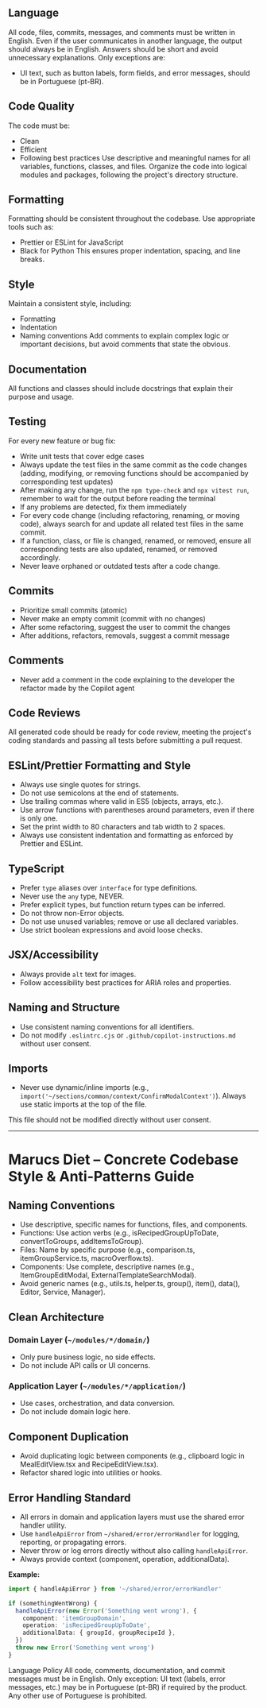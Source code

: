 ## Language
All code, files, commits, messages, and comments must be written in 
English. Even if the user communicates in another language, the output 
should always be in English. Answers should be short and avoid 
unnecessary explanations.
Only exceptions are:
- UI text, such as button labels, form fields, and error messages, should be in Portuguese (pt-BR).

## Code Quality
The code must be:
- Clean
- Efficient
- Following best practices
Use descriptive and meaningful names for all variables, functions, 
classes, and files. Organize the code into logical modules and packages, 
following the project's directory structure.

## Formatting
Formatting should be consistent throughout the codebase. Use appropriate 
tools such as:
- Prettier or ESLint for JavaScript
- Black for Python
This ensures proper indentation, spacing, and line breaks.

## Style
Maintain a consistent style, including:
- Formatting
- Indentation
- Naming conventions
Add comments to explain complex logic or important decisions, but avoid 
comments that state the obvious.

## Documentation
All functions and classes should include docstrings that explain their 
purpose and usage.

## Testing
For every new feature or bug fix:
- Write unit tests that cover edge cases
- Always update the test files in the same commit as the code changes (adding, modifying, or removing functions should be accompanied by corresponding test updates)
- After making any change, run the `npm type-check` and `npx vitest run`, remember to wait for the output before reading the terminal
- If any problems are detected, fix them immediately
- For every code change (including refactoring, renaming, or moving code), always search for and update all related test files in the same commit. 
- If a function, class, or file is changed, renamed, or removed, ensure all corresponding tests are also updated, renamed, or removed accordingly. 
- Never leave orphaned or outdated tests after a code change.

## Commits
- Prioritize small commits (atomic)
- Never make an empty commit (commit with no changes)
- After some refactoring, suggest the user to commit the changes
- After additions, refactors, removals, suggest a commit message

## Comments
- Never add a comment in the code explaining to the developer the refactor made by the Copilot agent

## Code Reviews
All generated code should be ready for code review, meeting the project's 
coding standards and passing all tests before submitting a pull request.

## ESLint/Prettier Formatting and Style
- Always use single quotes for strings.
- Do not use semicolons at the end of statements.
- Use trailing commas where valid in ES5 (objects, arrays, etc.).
- Use arrow functions with parentheses around parameters, even if there is only one.
- Set the print width to 80 characters and tab width to 2 spaces.
- Always use consistent indentation and formatting as enforced by Prettier and ESLint.

## TypeScript
- Prefer `type` aliases over `interface` for type definitions.
- Never use the `any` type, NEVER.
- Prefer explicit types, but function return types can be inferred.
- Do not throw non-Error objects.
- Do not use unused variables; remove or use all declared variables.
- Use strict boolean expressions and avoid loose checks.

## JSX/Accessibility
- Always provide `alt` text for images.
- Follow accessibility best practices for ARIA roles and properties.

## Naming and Structure
- Use consistent naming conventions for all identifiers.
- Do not modify `.eslintrc.cjs` or `.github/copilot-instructions.md` without user consent.

## Imports
- Never use dynamic/inline imports (e.g., `import('~/sections/common/context/ConfirmModalContext')`). Always use static imports at the top of the file.

This file should not be modified directly without user consent.

---

# Marucs Diet – Concrete Codebase Style & Anti-Patterns Guide

## Naming Conventions

- Use descriptive, specific names for functions, files, and components.
- Functions: Use action verbs (e.g., isRecipedGroupUpToDate, convertToGroups, addItemsToGroup).
- Files: Name by specific purpose (e.g., comparison.ts, itemGroupService.ts, macroOverflow.ts).
- Components: Use complete, descriptive names (e.g., ItemGroupEditModal, ExternalTemplateSearchModal).
- Avoid generic names (e.g., utils.ts, helper.ts, group(), item(), data(), Editor, Service, Manager).

## Clean Architecture

### Domain Layer (`~/modules/*/domain/`)
- Only pure business logic, no side effects.
- Do not include API calls or UI concerns.

### Application Layer (`~/modules/*/application/`)
- Use cases, orchestration, and data conversion.
- Do not include domain logic here.

## Component Duplication

- Avoid duplicating logic between components (e.g., clipboard logic in MealEditView.tsx and RecipeEditView.tsx).
- Refactor shared logic into utilities or hooks.

## Error Handling Standard

- All errors in domain and application layers must use the shared error handler utility.
- Use `handleApiError` from `~/shared/error/errorHandler` for logging, reporting, or propagating errors.
- Never throw or log errors directly without also calling `handleApiError`.
- Always provide context (component, operation, additionalData).

**Example:**
```typescript
import { handleApiError } from '~/shared/error/errorHandler'

if (somethingWentWrong) {
  handleApiError(new Error('Something went wrong'), {
    component: 'itemGroupDomain',
    operation: 'isRecipedGroupUpToDate',
    additionalData: { groupId, groupRecipeId },
  })
  throw new Error('Something went wrong')
}
```


Language Policy
All code, comments, documentation, and commit messages must be in English.
Only exception: UI text (labels, error messages, etc.) may be in Portuguese (pt-BR) if required by the product.
Any other use of Portuguese is prohibited.
